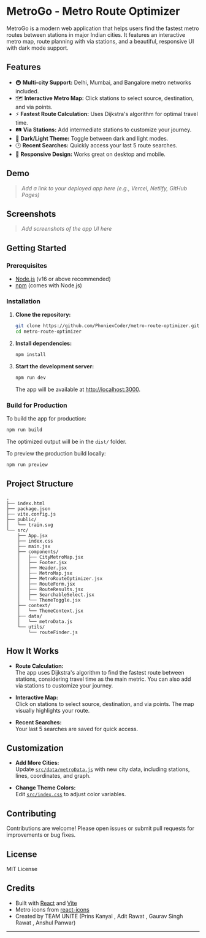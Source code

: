 # MetroGo - Metro Route Optimizer

MetroGo is a modern web application that helps users find the fastest metro routes between stations in major Indian cities. It features an interactive metro map, route planning with via stations, and a beautiful, responsive UI with dark mode support.

## Features

- 🚇 **Multi-city Support:** Delhi, Mumbai, and Bangalore metro networks included.
- 🗺️ **Interactive Metro Map:** Click stations to select source, destination, and via points.
- ⚡ **Fastest Route Calculation:** Uses Dijkstra's algorithm for optimal travel time.
- 🛤️ **Via Stations:** Add intermediate stations to customize your journey.
- 🌙 **Dark/Light Theme:** Toggle between dark and light modes.
- 🕑 **Recent Searches:** Quickly access your last 5 route searches.
- 📱 **Responsive Design:** Works great on desktop and mobile.

## Demo

> _Add a link to your deployed app here (e.g., Vercel, Netlify, GitHub Pages)_

## Screenshots

> _Add screenshots of the app UI here_

## Getting Started

### Prerequisites

- [Node.js](https://nodejs.org/) (v16 or above recommended)
- [npm](https://www.npmjs.com/) (comes with Node.js)

### Installation

1. **Clone the repository:**

   ```sh
   git clone https://github.com/PhoniexCoder/metro-route-optimizer.git
   cd metro-route-optimizer
   ```

2. **Install dependencies:**

   ```sh
   npm install
   ```

3. **Start the development server:**

   ```sh
   npm run dev
   ```

   The app will be available at [http://localhost:3000](http://localhost:3000).

### Build for Production

To build the app for production:

```sh
npm run build
```

The optimized output will be in the `dist/` folder.

To preview the production build locally:

```sh
npm run preview
```

## Project Structure

```
.
├── index.html
├── package.json
├── vite.config.js
├── public/
│   └── train.svg
└── src/
    ├── App.jsx
    ├── index.css
    ├── main.jsx
    ├── components/
    │   ├── CityMetroMap.jsx
    │   ├── Footer.jsx
    │   ├── Header.jsx
    │   ├── MetroMap.jsx
    │   ├── MetroRouteOptimizer.jsx
    │   ├── RouteForm.jsx
    │   ├── RouteResults.jsx
    │   ├── SearchableSelect.jsx
    │   └── ThemeToggle.jsx
    ├── context/
    │   └── ThemeContext.jsx
    ├── data/
    │   └── metroData.js
    └── utils/
        └── routeFinder.js
```

## How It Works

- **Route Calculation:**  
  The app uses Dijkstra's algorithm to find the fastest route between stations, considering travel time as the main metric. You can also add via stations to customize your journey.

- **Interactive Map:**  
  Click on stations to select source, destination, and via points. The map visually highlights your route.

- **Recent Searches:**  
  Your last 5 searches are saved for quick access.

## Customization

- **Add More Cities:**  
  Update [`src/data/metroData.js`](src/data/metroData.js) with new city data, including stations, lines, coordinates, and graph.

- **Change Theme Colors:**  
  Edit [`src/index.css`](src/index.css) to adjust color variables.

## Contributing

Contributions are welcome! Please open issues or submit pull requests for improvements or bug fixes.

## License

MIT License

## Credits

- Built with [React](https://react.dev/) and [Vite](https://vitejs.dev/)
- Metro icons from [react-icons](https://react-icons.github.io/react-icons/)
- Created by TEAM UNITE (Prins Kanyal , Adit Rawat , Gaurav Singh Rawat , Anshul Panwar)

---
